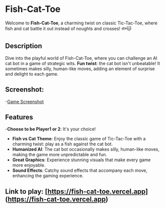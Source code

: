 # Fish-Cat-Toe

Welcome to **Fish-Cat-Toe**, a charming twist on classic Tic-Tac-Toe, where fish and cat battle it out instead of noughts and crosses! 🐟🐱

## Description

Dive into the playful world of Fish-Cat-Toe, where you can challenge an AI cat bot in a game of strategic wits. 
**Fun twist**: the cat bot isn't unbeatable! It sometimes makes silly, human-like moves, adding an element of surprise and delight to each game.

## Screenshot:
-[Game Screenshot](https://github.com/ADR-projects/Fish-Cat-Toe.git)

## Features
-**Choose to be Player1 or 2**: It's your choice!
- **Fish vs Cat Theme**: Enjoy the classic game of Tic-Tac-Toe with a charming twist: play as a fish against the cat bot.
- **Humanized AI**: The cat bot occasionally makes silly, human-like moves, making the game more unpredictable and fun.
- **Great Graphics**: Experience stunning visuals that make every game more enjoyable.
- **Sound Effects**: Catchy sound effects that accompany each move, enhancing the gaming experience.

## Link to play: [https://fish-cat-toe.vercel.app] (https://fish-cat-toe.vercel.app)
